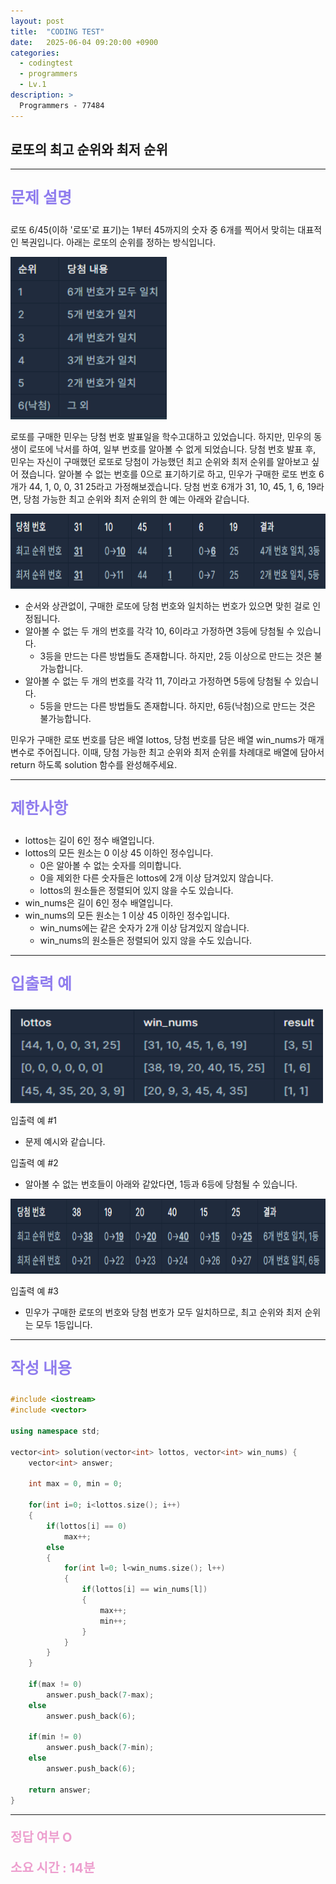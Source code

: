 ```yaml
---
layout: post
title:  "CODING TEST"
date:   2025-06-04 09:20:00 +0900
categories:
  - codingtest
  - programmers
  - Lv.1
description: >
  Programmers - 77484
---
```

## 로또의 최고 순위와 최저 순위

---

<p style = "color:#8f7cee; font-size:25px; font-weight:bold">
문제 설명
</p>

로또 6/45(이하 '로또'로 표기)는 1부터 45까지의 숫자 중 6개를 찍어서 맞히는 대표적인 복권입니다. 아래는 로또의 순위를 정하는 방식입니다.

<img src = "/assets/img/codingtest/77484.png" width = "250" height = "260">

로또를 구매한 민우는 당첨 번호 발표일을 학수고대하고 있었습니다. 하지만, 민우의 동생이 로또에 낙서를 하여, 일부 번호를 알아볼 수 없게 되었습니다. 당첨 번호 발표 후, 민우는 자신이 구매했던 로또로 당첨이 가능했던 최고 순위와 최저 순위를 알아보고 싶어 졌습니다.
알아볼 수 없는 번호를 0으로 표기하기로 하고, 민우가 구매한 로또 번호 6개가 44, 1, 0, 0, 31 25라고 가정해보겠습니다. 당첨 번호 6개가 31, 10, 45, 1, 6, 19라면, 당첨 가능한 최고 순위와 최저 순위의 한 예는 아래와 같습니다.

<img src = "/assets/img/codingtest/77484_2.png" width = "700" height = "120">

- 순서와 상관없이, 구매한 로또에 당첨 번호와 일치하는 번호가 있으면 맞힌 걸로 인정됩니다.
- 알아볼 수 없는 두 개의 번호를 각각 10, 6이라고 가정하면 3등에 당첨될 수 있습니다.
    - 3등을 만드는 다른 방법들도 존재합니다. 하지만, 2등 이상으로 만드는 것은 불가능합니다.
- 알아볼 수 없는 두 개의 번호를 각각 11, 7이라고 가정하면 5등에 당첨될 수 있습니다.
    - 5등을 만드는 다른 방법들도 존재합니다. 하지만, 6등(낙첨)으로 만드는 것은 불가능합니다.

민우가 구매한 로또 번호를 담은 배열 lottos, 당첨 번호를 담은 배열 win_nums가 매개변수로 주어집니다. 이때, 당첨 가능한 최고 순위와 최저 순위를 차례대로 배열에 담아서 return 하도록 solution 함수를 완성해주세요.

---

<p style = "color:#8f7cee; font-size:25px; font-weight:bold">
제한사항
</p>

- lottos는 길이 6인 정수 배열입니다.
- lottos의 모든 원소는 0 이상 45 이하인 정수입니다.
    - 0은 알아볼 수 없는 숫자를 의미합니다.
    - 0을 제외한 다른 숫자들은 lottos에 2개 이상 담겨있지 않습니다.
    - lottos의 원소들은 정렬되어 있지 않을 수도 있습니다.
- win_nums은 길이 6인 정수 배열입니다.
- win_nums의 모든 원소는 1 이상 45 이하인 정수입니다.
    - win_nums에는 같은 숫자가 2개 이상 담겨있지 않습니다.
    - win_nums의 원소들은 정렬되어 있지 않을 수도 있습니다.

---

<p style = "color:#8f7cee; font-size:25px; font-weight:bold">
입출력 예 
</p>

<img src = "/assets/img/codingtest/77484_3.png" width = "500" height = "150">

입출력 예 #1
- 문제 예시와 같습니다.

입출력 예 #2
- 알아볼 수 없는 번호들이 아래와 같았다면, 1등과 6등에 당첨될 수 있습니다.

<img src = "/assets/img/codingtest/77484_4.png" width = "750" height = "120">

입출력 예 #3
- 민우가 구매한 로또의 번호와 당첨 번호가 모두 일치하므로, 최고 순위와 최저 순위는 모두 1등입니다.

---

<p style = "color:#8f7cee; font-size:25px; font-weight:bold">
작성 내용
</p>

```cpp
#include <iostream>
#include <vector>

using namespace std;

vector<int> solution(vector<int> lottos, vector<int> win_nums) {
    vector<int> answer;
    
    int max = 0, min = 0;
    
    for(int i=0; i<lottos.size(); i++)
    {
        if(lottos[i] == 0)
            max++;
        else
        {
            for(int l=0; l<win_nums.size(); l++)
            {
                if(lottos[i] == win_nums[l])
                {
                    max++;
                    min++;
                }
            }
        }
    }
    
    if(max != 0)
        answer.push_back(7-max);
    else
        answer.push_back(6);
    
    if(min != 0)
        answer.push_back(7-min);
    else
        answer.push_back(6);
    
    return answer;
}
```

---

<p style = "color:#ed9ece; font-size:20px; font-weight:bold">
정답 여부 O
</p>

<p style = "color:#ed9ece; font-size:20px; font-weight:bold">
소요 시간 : 14분 
</p>

